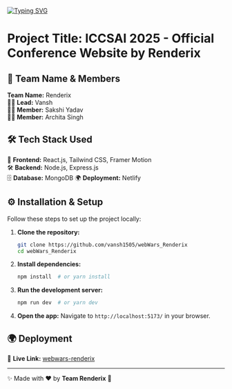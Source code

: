 [![Typing SVG](https://readme-typing-svg.demolab.com?font=Comfortaa&size=50&pause=1000&color=18b8d0&center=true&vCenter=true&width=1000&height=80&lines=Welcome+to+Web+Wars!;Team+Renderix)](https://git.io/typing-svg)

# Project Title: ICCSAI 2025 - Official Conference Website by Renderix

## 🎯 Team Name & Members

**Team Name:** Renderix  
👩‍💻 **Lead:** Vansh  
👩‍💻 **Member:** Sakshi Yadav  
👩‍💻 **Member:** Archita Singh  

## 🛠 Tech Stack Used

🚀 **Frontend:** React.js, Tailwind CSS, Framer Motion  
🛠 **Backend:** Node.js, Express.js  
🗄 **Database:** MongoDB
🌍 **Deployment:** Netlify  

## ⚙️ Installation & Setup

Follow these steps to set up the project locally:

1. **Clone the repository:**

   ```sh
   git clone https://github.com/vansh1505/webWars_Renderix
   cd webWars_Renderix
   ```

2. **Install dependencies:**

   ```sh
   npm install  # or yarn install
   ```

3. **Run the development server:**

   ```sh
   npm run dev  # or yarn dev
   ```

4. **Open the app:** Navigate to `http://localhost:5173/` in your browser.

## 🌍 Deployment

🔗 **Live Link:** [webwars-renderix](https://webwars-renderix.netlify.app/)

---

✨ Made with ❤️ by **Team Renderix** 🚀


